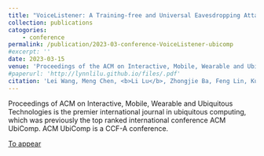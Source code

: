 ```yaml
---
title: "VoiceListener: A Training-free and Universal Eavesdropping Attack on Built-in Speakers of Mobile Devices"
collection: publications
catogories: 
    - conference
permalink: /publication/2023-03-conference-VoiceListener-ubicomp
#excerpt: ''
date: 2023-03-15
venue: 'Proceedings of the ACM on Interactive, Mobile, Wearable and Ubiquitous Technologies (IMWUT)'
#paperurl: 'http://lynnlilu.github.io/files/.pdf'
citation: 'Lei Wang, Meng Chen, <b>Li Lu</b>, Zhongjie Ba, Feng Lin, Kui Ren. &quot;VoiceListener: A Training-free and Universal Eavesdropping Attack on Built-in Speakers of Mobile Devices.&quot; <i>Proceedings of the ACM on Interactive, Mobile, Wearable and Ubiquitous Technologies (IMWUT)</i>. 7(1), pp. 32:1-32:22. Cancun, Mexico. 2023. doi: 10.1145/3580789.'
---
```


Proceedings of ACM on Interactive, Mobile, Wearable and Ubiquitous Technologies is the premier international journal in ubiquitous computing, which was previously the top ranked international conference ACM UbiComp. ACM UbiComp is a CCF-A conference.


[To appear](https://dl.acm.org/citation.cfm?id=3580789)
